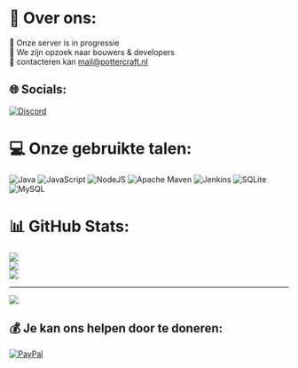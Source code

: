 # 💫 Over ons:
🔭 Onze server is in progressie<br>👯 We zijn opzoek naar bouwers & developers<br>🤝 contacteren kan mail@pottercraft.nl


## 🌐 Socials:
[![Discord](https://img.shields.io/badge/Discord-%237289DA.svg?logo=discord&logoColor=white)](https://discord.gg/zEP9qwR63Y) 

# 💻 Onze gebruikte talen:
![Java](https://img.shields.io/badge/java-%23ED8B00.svg?style=for-the-badge&logo=java&logoColor=white) ![JavaScript](https://img.shields.io/badge/javascript-%23323330.svg?style=for-the-badge&logo=javascript&logoColor=%23F7DF1E) ![NodeJS](https://img.shields.io/badge/node.js-6DA55F?style=for-the-badge&logo=node.js&logoColor=white) ![Apache Maven](https://img.shields.io/badge/Apache%20Maven-C71A36?style=for-the-badge&logo=Apache%20Maven&logoColor=white) ![Jenkins](https://img.shields.io/badge/jenkins-%232C5263.svg?style=for-the-badge&logo=jenkins&logoColor=white) ![SQLite](https://img.shields.io/badge/sqlite-%2307405e.svg?style=for-the-badge&logo=sqlite&logoColor=white) ![MySQL](https://img.shields.io/badge/mysql-%2300f.svg?style=for-the-badge&logo=mysql&logoColor=white)
# 📊 GitHub Stats:
![](https://github-readme-stats.vercel.app/api?username=Pottercraft&theme=dark&hide_border=false&include_all_commits=false&count_private=false)<br/>
![](https://github-readme-streak-stats.herokuapp.com/?user=Pottercraft&theme=dark&hide_border=false)<br/>
![](https://github-readme-stats.vercel.app/api/top-langs/?username=Pottercraft&theme=dark&hide_border=false&include_all_commits=false&count_private=false&layout=compact)

---
[![](https://visitcount.itsvg.in/api?id=Pottercraft&icon=0&color=0)](https://visitcount.itsvg.in)

  ## 💰 Je kan ons helpen door te doneren:
  [![PayPal](https://img.shields.io/badge/PayPal-00457C?style=for-the-badge&logo=paypal&logoColor=white)](https://paypal.me/Sundeep2005) 

